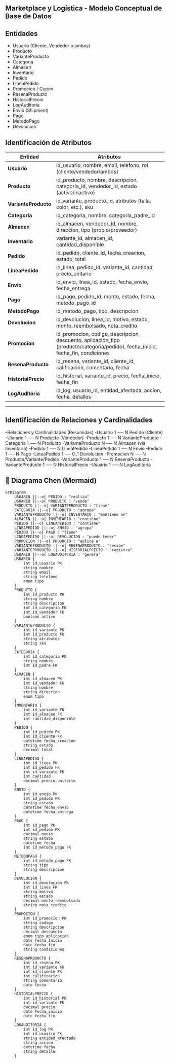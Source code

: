 ## Marketplace y Logística - Modelo Conceptual de Base de Datos

##  Entidades
- Usuario (Cliente, Vendedor o ambos)  
- Producto  
- VarianteProducto  
- Categoria  
- Almacen  
- Inventario  
- Pedido  
- LineaPedido 
- Promocion / Cupon  
- ResenaProducto  
- HistorialPrecio  
- LogAuditoria   
- Envio (Shipment)  
- Pago  
- MetodoPago  
- Devolucion  


## Identificación de Atributos

| **Entidad** | **Atributos** |
|------------|----------------|
| **Usuario** | id_usuario, nombre, email, telefono, rol (cliente/vendedor/ambos) |
| **Producto** | id_producto, nombre, descripcion, categoria_id, vendedor_id, estado (activo/inactivo) |
| **VarianteProducto** | id_variante, producto_id, atributos (talla, color, etc.), sku |
| **Categoria** | id_categoria, nombre, categoria_padre_id |
| **Almacen** | id_almacen, vendedor_id, nombre, direccion, tipo (propio/proveedor) |
| **Inventario** | variante_id, almacen_id, cantidad_disponible |
| **Pedido** | id_pedido, cliente_id, fecha_creacion, estado, total |
| **LineaPedido** | id_linea, pedido_id, variante_id, cantidad, precio_unitario |
| **Envio** | id_envio, linea_id, estado, fecha_envio, fecha_entrega |
| **Pago** | id_pago, pedido_id, monto, estado, fecha, metodo_pago_id |
| **MetodoPago** | id_metodo_pago, tipo, descripcion |
| **Devolucion** | id_devolucion, linea_id, motivo, estado, monto_reembolsado, nota_credito |
| **Promocion** | id_promocion, codigo, descripcion, descuento, aplicacion_tipo (producto/categoria/pedido), fecha_inicio, fecha_fin, condiciones |
| **ResenaProducto** | id_resena, variante_id, cliente_id, calificacion, comentario, fecha |
| **HistorialPrecio** | id_historial, variante_id, precio, fecha_inicio, fecha_fin |
| **LogAuditoria** | id_log, usuario_id, entidad_afectada, accion, fecha, detalles |

---

##  Identificación de Relaciones y Cardinalidades
-Relaciones y Cardinalidades (Resumidas)
-Usuario 1 ── N Pedido (Cliente)
-Usuario 1 ── N Producto (Vendedor)
-Producto 1 ── N VarianteProducto
-Categoria 1 ── N Producto
-VarianteProducto N ── N Almacen (via Inventario)
-Pedido 1 ── N LineaPedido
-LineaPedido 1 ── N Envio
-Pedido 1 ── N Pago
-LineaPedido 1 ── 0..1 Devolucion
-Promocion N ── N Producto/Variante/Pedido
-VarianteProducto 1 ── N ResenaProducto
-VarianteProducto 1 ── N HistorialPrecio
-Usuario 1 ── N LogAuditoria


## 📝 Diagrama Chen (Mermaid)

```mermaid
erDiagram
    USUARIO ||--o{ PEDIDO : "realiza"
    USUARIO ||--o{ PRODUCTO : "vende"
    PRODUCTO ||--o{ VARIANTEPRODUCTO : "tiene"
    CATEGORIA ||--o{ PRODUCTO : "agrupa"
    VARIANTEPRODUCTO ||--o{ INVENTARIO : "mantiene en"
    ALMACEN ||--o{ INVENTARIO : "contiene"
    PEDIDO ||--o{ LINEAPEDIDO : "contiene"
    LINEAPEDIDO ||--o{ ENVIO : "agrupa"
    PEDIDO ||--o{ PAGO : "tiene"
    LINEAPEDIDO ||--o| DEVOLUCION : "puede tener"
    PROMOCION ||--o{ PRODUCTO : "aplica a"
    VARIANTEPRODUCTO ||--o{ RESENAPRODUCTO : "recibe"
    VARIANTEPRODUCTO ||--o{ HISTORIALPRECIO : "registra"
    USUARIO ||--o{ LOGAUDITORIA : "genera"
    USUARIO {
        int id_usuario PK
        string nombre
        string email
        string telefono
        enum tipo
    }
    PRODUCTO {
        int id_producto PK
        string nombre
        string descripcion
        int id_categoria FK
        int id_vendedor FK
        boolean activo
    }
    VARIANTEPRODUCTO {
        int id_variante PK
        int id_producto FK
        string atributos
        string sku
    }
    CATEGORIA {
        int id_categoria PK
        string nombre
        int id_padre FK
    }
    ALMACEN {
        int id_almacen PK
        int id_vendedor FK
        string nombre
        string direccion
        enum tipo
    }
    INVENTARIO {
        int id_variante FK
        int id_almacen FK
        int cantidad_disponible
    }
    PEDIDO {
        int id_pedido PK
        int id_cliente FK
        datetime fecha_creacion
        string estado
        decimal total
    }
    LINEAPEDIDO {
        int id_linea PK
        int id_pedido FK
        int id_variante FK
        int cantidad
        decimal precio_unitario
    }
    ENVIO {
        int id_envio PK
        int id_pedido FK
        string estado
        datetime fecha_envio
        datetime fecha_entrega
    }
    PAGO {
        int id_pago PK
        int id_pedido FK
        decimal monto
        string estado
        datetime fecha
        int id_metodo_pago FK
    }
    METODOPAGO {
        int id_metodo_pago PK
        string tipo
        string descripcion
    }
    DEVOLUCION {
        int id_devolucion PK
        int id_linea FK
        string motivo
        string estado
        decimal monto_reembolsado
        string nota_credito
    }
    PROMOCION {
        int id_promocion PK
        string codigo
        string descripcion
        decimal descuento
        enum tipo_aplicacion
        date fecha_inicio
        date fecha_fin
        string condiciones
    }
    RESENAPRODUCTO {
        int id_resena PK
        int id_variante FK
        int id_cliente FK
        int calificacion
        string comentario
        date fecha
    }
    HISTORIALPRECIO {
        int id_historial PK
        int id_variante FK
        decimal precio
        date fecha_inicio
        date fecha_fin
    }
    LOGAUDITORIA {
        int id_log PK
        int id_usuario FK
        string entidad_afectada
        string accion
        datetime fecha
        string detalle
    }